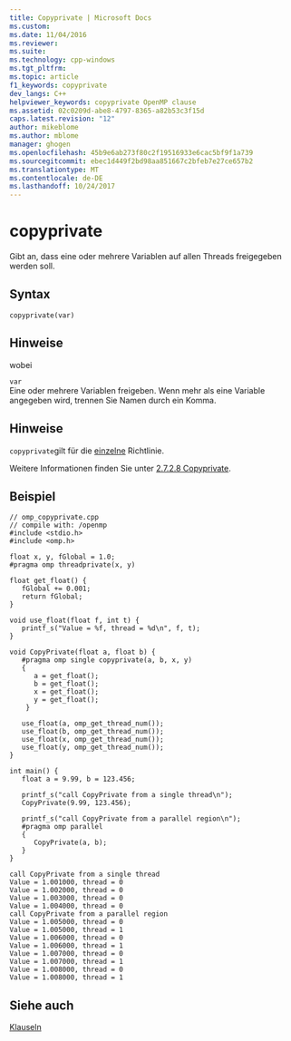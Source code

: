 ```yaml
---
title: Copyprivate | Microsoft Docs
ms.custom: 
ms.date: 11/04/2016
ms.reviewer: 
ms.suite: 
ms.technology: cpp-windows
ms.tgt_pltfrm: 
ms.topic: article
f1_keywords: copyprivate
dev_langs: C++
helpviewer_keywords: copyprivate OpenMP clause
ms.assetid: 02c0209d-abe8-4797-8365-a82b53c3f15d
caps.latest.revision: "12"
author: mikeblome
ms.author: mblome
manager: ghogen
ms.openlocfilehash: 45b9e6ab273f80c2f19516933e6cac5bf9f1a739
ms.sourcegitcommit: ebec1d449f2bd98aa851667c2bfeb7e27ce657b2
ms.translationtype: MT
ms.contentlocale: de-DE
ms.lasthandoff: 10/24/2017
---
```

# <a name="copyprivate"></a>copyprivate
Gibt an, dass eine oder mehrere Variablen auf allen Threads freigegeben werden soll.  
  
## <a name="syntax"></a>Syntax  
  
```  
copyprivate(var)  
```  
  
## <a name="remarks"></a>Hinweise  
 wobei  
  
 `var`  
 Eine oder mehrere Variablen freigeben. Wenn mehr als eine Variable angegeben wird, trennen Sie Namen durch ein Komma.  
  
## <a name="remarks"></a>Hinweise  
 `copyprivate`gilt für die [einzelne](../../../parallel/openmp/reference/single.md) Richtlinie.  
  
 Weitere Informationen finden Sie unter [2.7.2.8 Copyprivate](../../../parallel/openmp/2-7-2-8-copyprivate.md).  
  
## <a name="example"></a>Beispiel  
  
```  
// omp_copyprivate.cpp  
// compile with: /openmp   
#include <stdio.h>  
#include <omp.h>  
  
float x, y, fGlobal = 1.0;  
#pragma omp threadprivate(x, y)  
  
float get_float() {  
   fGlobal += 0.001;  
   return fGlobal;  
}  
  
void use_float(float f, int t) {  
   printf_s("Value = %f, thread = %d\n", f, t);  
}  
  
void CopyPrivate(float a, float b) {  
   #pragma omp single copyprivate(a, b, x, y)   
   {  
      a = get_float();  
      b = get_float();  
      x = get_float();  
      y = get_float();  
    }  
  
   use_float(a, omp_get_thread_num());     
   use_float(b, omp_get_thread_num());     
   use_float(x, omp_get_thread_num());  
   use_float(y, omp_get_thread_num());  
}  
  
int main() {  
   float a = 9.99, b = 123.456;  
  
   printf_s("call CopyPrivate from a single thread\n");  
   CopyPrivate(9.99, 123.456);  
  
   printf_s("call CopyPrivate from a parallel region\n");  
   #pragma omp parallel       
   {  
      CopyPrivate(a, b);  
   }  
}  
```  
  
```Output  
call CopyPrivate from a single thread  
Value = 1.001000, thread = 0  
Value = 1.002000, thread = 0  
Value = 1.003000, thread = 0  
Value = 1.004000, thread = 0  
call CopyPrivate from a parallel region  
Value = 1.005000, thread = 0  
Value = 1.005000, thread = 1  
Value = 1.006000, thread = 0  
Value = 1.006000, thread = 1  
Value = 1.007000, thread = 0  
Value = 1.007000, thread = 1  
Value = 1.008000, thread = 0  
Value = 1.008000, thread = 1  
```  
  
## <a name="see-also"></a>Siehe auch  
 [Klauseln](../../../parallel/openmp/reference/openmp-clauses.md)